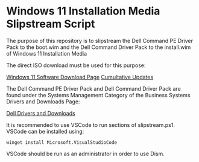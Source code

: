 # Windows 11 Installation Media Slipstream Script

The purpose of this repository is to slipstream the Dell Command PE Driver Pack to the boot.wim and the Dell Command Driver Pack to the install.wim of Windows 11 Installation Media

The direct ISO download must be used for this purpose:

[Windows 11 Software Download Page](https://www.microsoft.com/software-download/windows11)
[Cumultative Updates](https://www.catalog.update.microsoft.com/Search.aspx?q=cumulative%20update%20for%2023h2%20x64)

The Dell Command PE Driver Pack and Dell Command Driver Pack are found under the Systems Management Category of the Business Systems Drivers and Downloads Page:

[Dell Drivers and Downloads](https://www.dell.com/support/home/en-uk?app=drivers)

It is recommended to use VSCode to run sections of slipstream.ps1. VSCode can be installed using:

```
winget install Microsoft.VisualStudioCode
```

 VSCode should be run as an administrator in order to use Dism.
